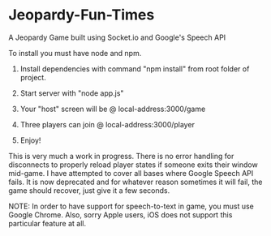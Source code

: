 # Jeopardy-Fun-Times
A Jeopardy Game built using Socket.io and Google's Speech API


To install you must have node and npm.

1) Install dependencies with command "npm install" from root folder of project.

2) Start server with "node app.js"

3) Your "host" screen will be @ local-address:3000/game

4) Three players can join @ local-address:3000/player

5) Enjoy!

This is very much a work in progress.  There is no error handling for disconnects to properly reload player states if someone exits their
window mid-game.  I have attempted to cover all bases where Google Speech API fails.  It is now deprecated and for whatever reason
sometimes it will fail, the game should recover, just give it a few seconds.


NOTE:  In order to have support for speech-to-text in game, you must use Google Chrome.  Also, sorry Apple users, iOS does not support this particular feature at all.
